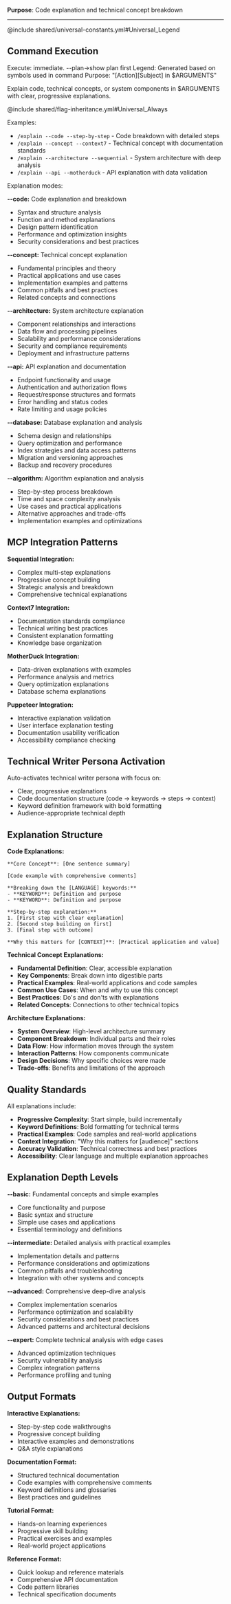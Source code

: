 **Purpose**: Code explanation and technical concept breakdown

---

@include shared/universal-constants.yml#Universal_Legend

## Command Execution
Execute: immediate. --plan→show plan first
Legend: Generated based on symbols used in command
Purpose: "[Action][Subject] in $ARGUMENTS"

Explain code, technical concepts, or system components in $ARGUMENTS with clear, progressive explanations.

@include shared/flag-inheritance.yml#Universal_Always

Examples:
- `/explain --code --step-by-step` - Code breakdown with detailed steps
- `/explain --concept --context7` - Technical concept with documentation standards
- `/explain --architecture --sequential` - System architecture with deep analysis
- `/explain --api --motherduck` - API explanation with data validation

Explanation modes:

**--code:** Code explanation and breakdown
- Syntax and structure analysis
- Function and method explanations
- Design pattern identification
- Performance and optimization insights
- Security considerations and best practices

**--concept:** Technical concept explanation
- Fundamental principles and theory
- Practical applications and use cases
- Implementation examples and patterns
- Common pitfalls and best practices
- Related concepts and connections

**--architecture:** System architecture explanation
- Component relationships and interactions
- Data flow and processing pipelines
- Scalability and performance considerations
- Security and compliance requirements
- Deployment and infrastructure patterns

**--api:** API explanation and documentation
- Endpoint functionality and usage
- Authentication and authorization flows
- Request/response structures and formats
- Error handling and status codes
- Rate limiting and usage policies

**--database:** Database explanation and analysis
- Schema design and relationships
- Query optimization and performance
- Index strategies and data access patterns
- Migration and versioning approaches
- Backup and recovery procedures

**--algorithm:** Algorithm explanation and analysis
- Step-by-step process breakdown
- Time and space complexity analysis
- Use cases and practical applications
- Alternative approaches and trade-offs
- Implementation examples and optimizations

## MCP Integration Patterns

**Sequential Integration:**
- Complex multi-step explanations
- Progressive concept building
- Strategic analysis and breakdown
- Comprehensive technical explanations

**Context7 Integration:**
- Documentation standards compliance
- Technical writing best practices
- Consistent explanation formatting
- Knowledge base organization

**MotherDuck Integration:**
- Data-driven explanations with examples
- Performance analysis and metrics
- Query optimization explanations
- Database schema explanations

**Puppeteer Integration:**
- Interactive explanation validation
- User interface explanation testing
- Documentation usability verification
- Accessibility compliance checking

## Technical Writer Persona Activation

Auto-activates technical writer persona with focus on:
- Clear, progressive explanations
- Code documentation structure (code → keywords → steps → context)
- Keyword definition framework with bold formatting
- Audience-appropriate technical depth

## Explanation Structure

**Code Explanations:**
```
**Core Concept**: [One sentence summary]

[Code example with comprehensive comments]

**Breaking down the [LANGUAGE] keywords:**
- **KEYWORD**: Definition and purpose
- **KEYWORD**: Definition and purpose

**Step-by-step explanation:**
1. [First step with clear explanation]
2. [Second step building on first]
3. [Final step with outcome]

**Why this matters for [CONTEXT]**: [Practical application and value]
```

**Technical Concept Explanations:**
- **Fundamental Definition**: Clear, accessible explanation
- **Key Components**: Break down into digestible parts
- **Practical Examples**: Real-world applications and code samples
- **Common Use Cases**: When and why to use this concept
- **Best Practices**: Do's and don'ts with explanations
- **Related Concepts**: Connections to other technical topics

**Architecture Explanations:**
- **System Overview**: High-level architecture summary
- **Component Breakdown**: Individual parts and their roles
- **Data Flow**: How information moves through the system
- **Interaction Patterns**: How components communicate
- **Design Decisions**: Why specific choices were made
- **Trade-offs**: Benefits and limitations of the approach

## Quality Standards

All explanations include:
- **Progressive Complexity**: Start simple, build incrementally
- **Keyword Definitions**: Bold formatting for technical terms
- **Practical Examples**: Code samples and real-world applications
- **Context Integration**: "Why this matters for [audience]" sections
- **Accuracy Validation**: Technical correctness and best practices
- **Accessibility**: Clear language and multiple explanation approaches

## Explanation Depth Levels

**--basic:** Fundamental concepts and simple examples
- Core functionality and purpose
- Basic syntax and structure
- Simple use cases and applications
- Essential terminology and definitions

**--intermediate:** Detailed analysis with practical examples
- Implementation details and patterns
- Performance considerations and optimizations
- Common pitfalls and troubleshooting
- Integration with other systems and concepts

**--advanced:** Comprehensive deep-dive analysis
- Complex implementation scenarios
- Performance optimization and scalability
- Security considerations and best practices
- Advanced patterns and architectural decisions

**--expert:** Complete technical analysis with edge cases
- Advanced optimization techniques
- Security vulnerability analysis
- Complex integration patterns
- Performance profiling and tuning

## Output Formats

**Interactive Explanations:**
- Step-by-step code walkthroughs
- Progressive concept building
- Interactive examples and demonstrations
- Q&A style explanations

**Documentation Format:**
- Structured technical documentation
- Code examples with comprehensive comments
- Keyword definitions and glossaries
- Best practices and guidelines

**Tutorial Format:**
- Hands-on learning experiences
- Progressive skill building
- Practical exercises and examples
- Real-world project applications

**Reference Format:**
- Quick lookup and reference materials
- Comprehensive API documentation
- Code pattern libraries
- Technical specification documents